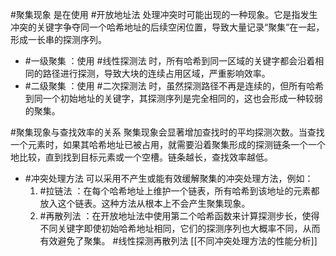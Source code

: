 #聚集现象 是在使用 #开放地址法 处理冲突时可能出现的一种现象。它是指发生冲突的关键字争夺同一个哈希地址的后续空闲位置，导致大量记录“聚集”在一起，形成一长串的探测序列。
*   #一级聚集 ：使用 #线性探测法 时，所有哈希到同一区域的关键字都会沿着相同的路径进行探测，导致大块的连续占用区域，严重影响效率。
*   #二级聚集 ：使用 #二次探测法 时，虽然探测路径不再是连续的，但所有哈希到同一个初始地址的关键字，其探测序列是完全相同的，这也会形成一种较弱的聚集。

#聚集现象与查找效率的关系 
	聚集现象会显著增加查找时的平均探测次数。当查找一个元素时，如果其哈希地址已被占用，就需要沿着聚集形成的探测链条一个一个地比较，直到找到目标元素或一个空槽。链条越长，查找效率越低。 
- #冲突处理方法
	可以采用不产生或能有效缓解聚集的冲突处理方法，例如：
    1.  #拉链法  ：在每个哈希地址上维护一个链表，所有哈希到该地址的元素都放入这个链表。这种方法从根本上不会产生聚集现象。
    2.  #再散列法  ：在开放地址法中使用第二个哈希函数来计算探测步长，使得不同关键字即使初始哈希地址相同，它们的探测序列也大概率不同，从而有效避免了聚集。
    #线性探测再散列法 
    [[不同冲突处理方法的性能分析]]